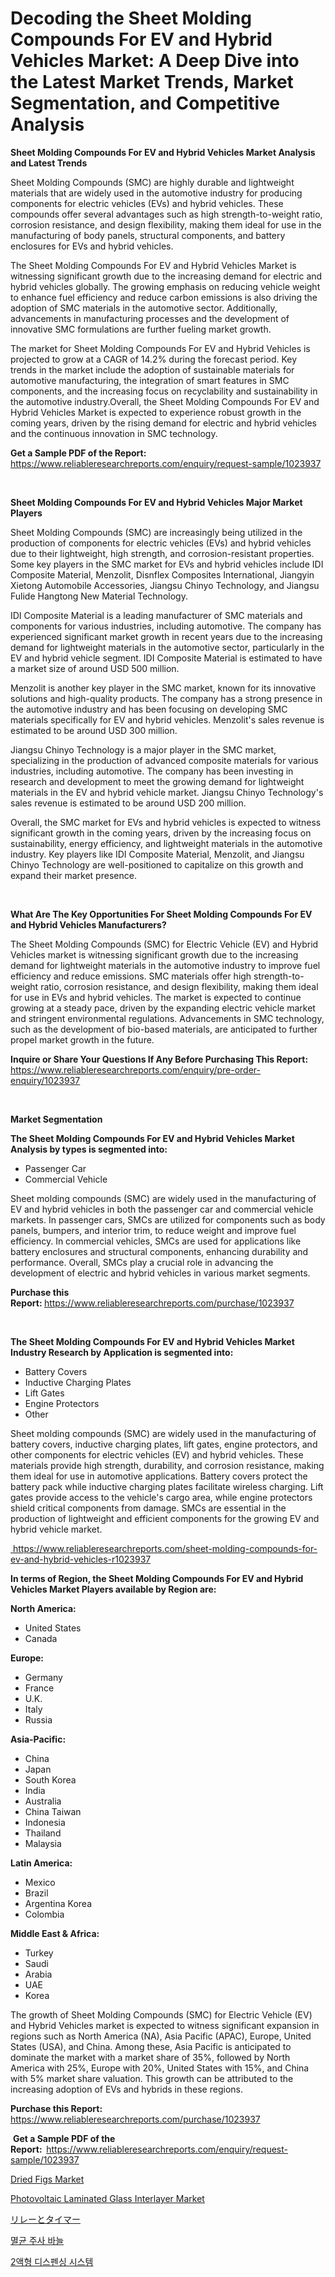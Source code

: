 <p><h1>Decoding the Sheet Molding Compounds For EV and Hybrid Vehicles Market: A Deep Dive into the Latest Market Trends, Market Segmentation, and Competitive Analysis</h1></p><p><strong>Sheet Molding Compounds For EV and Hybrid Vehicles Market Analysis and Latest Trends</strong></p>
<p><p>Sheet Molding Compounds (SMC) are highly durable and lightweight materials that are widely used in the automotive industry for producing components for electric vehicles (EVs) and hybrid vehicles. These compounds offer several advantages such as high strength-to-weight ratio, corrosion resistance, and design flexibility, making them ideal for use in the manufacturing of body panels, structural components, and battery enclosures for EVs and hybrid vehicles.</p><p>The Sheet Molding Compounds For EV and Hybrid Vehicles Market is witnessing significant growth due to the increasing demand for electric and hybrid vehicles globally. The growing emphasis on reducing vehicle weight to enhance fuel efficiency and reduce carbon emissions is also driving the adoption of SMC materials in the automotive sector. Additionally, advancements in manufacturing processes and the development of innovative SMC formulations are further fueling market growth.</p><p>The market for Sheet Molding Compounds For EV and Hybrid Vehicles is projected to grow at a CAGR of 14.2% during the forecast period. Key trends in the market include the adoption of sustainable materials for automotive manufacturing, the integration of smart features in SMC components, and the increasing focus on recyclability and sustainability in the automotive industry.Overall, the Sheet Molding Compounds For EV and Hybrid Vehicles Market is expected to experience robust growth in the coming years, driven by the rising demand for electric and hybrid vehicles and the continuous innovation in SMC technology.</p></p>
<p><strong>Get a Sample PDF of the Report:&nbsp;</strong> <a href="https://www.reliableresearchreports.com/enquiry/request-sample/1023937">https://www.reliableresearchreports.com/enquiry/request-sample/1023937</a></p>
<p>&nbsp;</p>
<p><strong>Sheet Molding Compounds For EV and Hybrid Vehicles Major Market Players</strong></p>
<p><p>Sheet Molding Compounds (SMC) are increasingly being utilized in the production of components for electric vehicles (EVs) and hybrid vehicles due to their lightweight, high strength, and corrosion-resistant properties. Some key players in the SMC market for EVs and hybrid vehicles include IDI Composite Material, Menzolit, Disnflex Composites International, Jiangyin Xietong Automobile Accessories, Jiangsu Chinyo Technology, and Jiangsu Fulide Hangtong New Material Technology.</p><p>IDI Composite Material is a leading manufacturer of SMC materials and components for various industries, including automotive. The company has experienced significant market growth in recent years due to the increasing demand for lightweight materials in the automotive sector, particularly in the EV and hybrid vehicle segment. IDI Composite Material is estimated to have a market size of around USD 500 million.</p><p>Menzolit is another key player in the SMC market, known for its innovative solutions and high-quality products. The company has a strong presence in the automotive industry and has been focusing on developing SMC materials specifically for EV and hybrid vehicles. Menzolit's sales revenue is estimated to be around USD 300 million.</p><p>Jiangsu Chinyo Technology is a major player in the SMC market, specializing in the production of advanced composite materials for various industries, including automotive. The company has been investing in research and development to meet the growing demand for lightweight materials in the EV and hybrid vehicle market. Jiangsu Chinyo Technology's sales revenue is estimated to be around USD 200 million.</p><p>Overall, the SMC market for EVs and hybrid vehicles is expected to witness significant growth in the coming years, driven by the increasing focus on sustainability, energy efficiency, and lightweight materials in the automotive industry. Key players like IDI Composite Material, Menzolit, and Jiangsu Chinyo Technology are well-positioned to capitalize on this growth and expand their market presence.</p></p>
<p>&nbsp;</p>
<p><strong>What Are The Key Opportunities For Sheet Molding Compounds For EV and Hybrid Vehicles Manufacturers?</strong></p>
<p><p>The Sheet Molding Compounds (SMC) for Electric Vehicle (EV) and Hybrid Vehicles market is witnessing significant growth due to the increasing demand for lightweight materials in the automotive industry to improve fuel efficiency and reduce emissions. SMC materials offer high strength-to-weight ratio, corrosion resistance, and design flexibility, making them ideal for use in EVs and hybrid vehicles. The market is expected to continue growing at a steady pace, driven by the expanding electric vehicle market and stringent environmental regulations. Advancements in SMC technology, such as the development of bio-based materials, are anticipated to further propel market growth in the future.</p></p>
<p><strong>Inquire or Share Your Questions If Any Before Purchasing This Report:</strong> <a href="https://www.reliableresearchreports.com/enquiry/pre-order-enquiry/1023937">https://www.reliableresearchreports.com/enquiry/pre-order-enquiry/1023937</a></p>
<p>&nbsp;</p>
<p><strong>Market Segmentation</strong></p>
<p><strong>The Sheet Molding Compounds For EV and Hybrid Vehicles Market Analysis by types is segmented into:</strong></p>
<p><ul><li>Passenger Car</li><li>Commercial Vehicle</li></ul></p>
<p><p>Sheet molding compounds (SMC) are widely used in the manufacturing of EV and hybrid vehicles in both the passenger car and commercial vehicle markets. In passenger cars, SMCs are utilized for components such as body panels, bumpers, and interior trim, to reduce weight and improve fuel efficiency. In commercial vehicles, SMCs are used for applications like battery enclosures and structural components, enhancing durability and performance. Overall, SMCs play a crucial role in advancing the development of electric and hybrid vehicles in various market segments.</p></p>
<p><strong>Purchase this Report:&nbsp;</strong><a href="https://www.reliableresearchreports.com/purchase/1023937">https://www.reliableresearchreports.com/purchase/1023937</a></p>
<p>&nbsp;</p>
<p><strong>The Sheet Molding Compounds For EV and Hybrid Vehicles Market Industry Research by Application is segmented into:</strong></p>
<p><ul><li>Battery Covers</li><li>Inductive Charging Plates</li><li>Lift Gates</li><li>Engine Protectors</li><li>Other</li></ul></p>
<p><p>Sheet molding compounds (SMC) are widely used in the manufacturing of battery covers, inductive charging plates, lift gates, engine protectors, and other components for electric vehicles (EV) and hybrid vehicles. These materials provide high strength, durability, and corrosion resistance, making them ideal for use in automotive applications. Battery covers protect the battery pack while inductive charging plates facilitate wireless charging. Lift gates provide access to the vehicle's cargo area, while engine protectors shield critical components from damage. SMCs are essential in the production of lightweight and efficient components for the growing EV and hybrid vehicle market.</p></p>
<p><a href="https://www.reliableresearchreports.com/sheet-molding-compounds-for-ev-and-hybrid-vehicles-r1023937">&nbsp;https://www.reliableresearchreports.com/sheet-molding-compounds-for-ev-and-hybrid-vehicles-r1023937</a></p>
<p><strong>In terms of Region, the Sheet Molding Compounds For EV and Hybrid Vehicles Market Players available by Region are:</strong></p>
<p>
    <p> <strong> North America: </strong>
        <ul>
            <li>United States</li>
            <li>Canada</li>
        </ul>
        </p> 
    <p> <strong> Europe: </strong>
        <ul>
            <li>Germany</li>
            <li>France</li>
            <li>U.K.</li>
            <li>Italy</li>
            <li>Russia</li>
        </ul>
        </p> 
    <p> <strong> Asia-Pacific: </strong>
        <ul>
            <li>China</li>
            <li>Japan</li>
            <li>South Korea</li>
            <li>India</li>
            <li>Australia</li>
            <li>China Taiwan</li>
            <li>Indonesia</li>
            <li>Thailand</li>
            <li>Malaysia</li>
        </ul>
        </p> 
    <p> <strong> Latin America: </strong>
        <ul>
            <li>Mexico</li>
            <li>Brazil</li>
            <li>Argentina Korea</li>
            <li>Colombia</li>
        </ul>
        </p> 
    <p> <strong> Middle East & Africa: </strong>
        <ul>
            <li>Turkey</li>
            <li>Saudi</li>
            <li>Arabia</li>
            <li>UAE</li>
            <li>Korea</li>
        </ul>
    </p>
    </p>
<p><p>The growth of Sheet Molding Compounds (SMC) for Electric Vehicle (EV) and Hybrid Vehicles market is expected to witness significant expansion in regions such as North America (NA), Asia Pacific (APAC), Europe, United States (USA), and China. Among these, Asia Pacific is anticipated to dominate the market with a market share of 35%, followed by North America with 25%, Europe with 20%, United States with 15%, and China with 5% market share valuation. This growth can be attributed to the increasing adoption of EVs and hybrids in these regions.</p></p>
<p><strong>Purchase this Report: </strong><a href="https://www.reliableresearchreports.com/purchase/1023937">https://www.reliableresearchreports.com/purchase/1023937</a></p>
<p>&nbsp;<strong>Get a Sample PDF of the Report:&nbsp;&nbsp;</strong><a href="https://www.reliableresearchreports.com/enquiry/request-sample/1023937">https://www.reliableresearchreports.com/enquiry/request-sample/1023937</a></p>
<p><strong></strong></p>
<p><p><a href="https://www.linkedin.com/pulse/dried-figs-market-research-report-its-history-forecast-2024-zsd9c">Dried Figs Market</a></p><p><a href="https://github.com/wusalecollins540tpqoz/Market-Research-Report-List-2/blob/main/photovoltaic-laminated-glass-interlayer-market.md">Photovoltaic Laminated Glass Interlayer Market</a></p><p><a href="https://medium.com/@bulahhamill28/%E3%83%AA%E3%83%AC%E3%83%BC%E3%81%A8%E3%82%BF%E3%82%A4%E3%83%9E%E3%83%BC%E5%B8%82%E5%A0%B4-%E6%88%90%E5%8A%9F%E3%81%99%E3%82%8B%E3%83%93%E3%82%B8%E3%83%8D%E3%82%B9%E6%88%A6%E7%95%A5%E3%81%AE%E9%8D%B52031%E5%B9%B4%E3%81%BE%E3%81%A7%E3%81%AE%E4%BA%88%E6%B8%AC-62e08d2b4b3b">リレーとタイマー</a></p><p><a href="https://github.com/valroy852/Market-Research-Report-List-1/blob/main/164606454692.md">멸균 주사 바늘</a></p><p><a href="https://github.com/royErdmtyan906778/Market-Research-Report-List-1/blob/main/769505754691.md">2액형 디스펜싱 시스템</a></p></p>